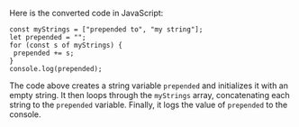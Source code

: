 Here is the converted code in JavaScript:
```
const myStrings = ["prepended to", "my string"];
let prepended = "";
for (const s of myStrings) {
 prepended += s;
}
console.log(prepended);
```
The code above creates a string variable `prepended` and initializes it with an empty string. It then loops through the `myStrings` array, concatenating each string to the `prepended` variable. Finally, it logs the value of `prepended` to the console.

